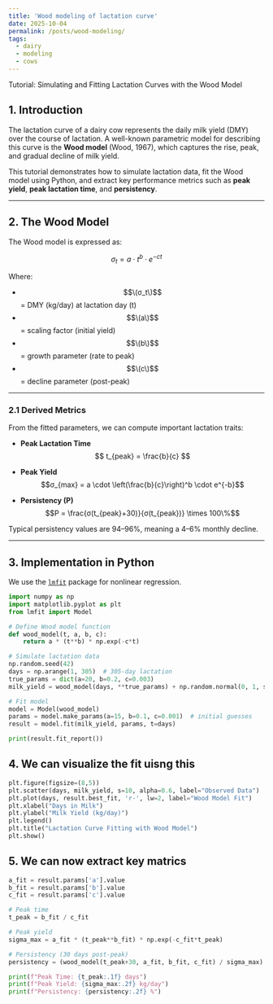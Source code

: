 ```yaml
---
title: 'Wood modeling of lactation curve'
date: 2025-10-04
permalink: /posts/wood-modeling/
tags:
  - dairy
  - modeling
  - cows
---
```

Tutorial: Simulating and Fitting Lactation Curves with the Wood Model

## 1. Introduction
The lactation curve of a dairy cow represents the daily milk yield (DMY) over the course of lactation. A well-known parametric model for describing this curve is the **Wood model** (Wood, 1967), which captures the rise, peak, and gradual decline of milk yield.  

This tutorial demonstrates how to simulate lactation data, fit the Wood model using Python, and extract key performance metrics such as **peak yield**, **peak lactation time**, and **persistency**.

---

## 2. The Wood Model

The Wood model is expressed as:

$$
 σ_t = a \cdot t^b \cdot e^{-ct} 
 $$

Where:
-  $$\(σ_t\)$$ = DMY (kg/day) at lactation day \(t\)  
- $$\(a\)$$ = scaling factor (initial yield)  
- $$\(b\)$$ = growth parameter (rate to peak)  
- $$\(c\)$$ = decline parameter (post-peak)  

---

### 2.1 Derived Metrics
From the fitted parameters, we can compute important lactation traits:

- **Peak Lactation Time**  
$$
t_{peak} = \frac{b}{c}
$$

- **Peak Yield**  
$$σ_{max} = a \cdot \left(\frac{b}{c}\right)^b \cdot e^{-b}$$

- **Persistency (P)**  
$$P = \frac{σ(t_{peak}+30)}{σ(t_{peak})} \times 100\%$$  

Typical persistency values are 94–96%, meaning a 4–6% monthly decline.

---

## 3. Implementation in Python

We use the [`lmfit`](https://lmfit.github.io/lmfit-py/) package for nonlinear regression.

```python
import numpy as np
import matplotlib.pyplot as plt
from lmfit import Model

# Define Wood model function
def wood_model(t, a, b, c):
    return a * (t**b) * np.exp(-c*t)

# Simulate lactation data
np.random.seed(42)
days = np.arange(1, 305)  # 305-day lactation
true_params = dict(a=20, b=0.2, c=0.003)
milk_yield = wood_model(days, **true_params) + np.random.normal(0, 1, size=len(days))

# Fit model
model = Model(wood_model)
params = model.make_params(a=15, b=0.1, c=0.001)  # initial guesses
result = model.fit(milk_yield, params, t=days)

print(result.fit_report())

```

## 4. We can visualize the fit uisng this
```python
plt.figure(figsize=(8,5))
plt.scatter(days, milk_yield, s=10, alpha=0.6, label="Observed Data")
plt.plot(days, result.best_fit, 'r-', lw=2, label="Wood Model Fit")
plt.xlabel("Days in Milk")
plt.ylabel("Milk Yield (kg/day)")
plt.legend()
plt.title("Lactation Curve Fitting with Wood Model")
plt.show()
```

## 5. We can now  extract key matrics 
 
```python
a_fit = result.params['a'].value
b_fit = result.params['b'].value
c_fit = result.params['c'].value

# Peak time
t_peak = b_fit / c_fit

# Peak yield
sigma_max = a_fit * (t_peak**b_fit) * np.exp(-c_fit*t_peak)

# Persistency (30 days post-peak)
persistency = (wood_model(t_peak+30, a_fit, b_fit, c_fit) / sigma_max) * 100

print(f"Peak Time: {t_peak:.1f} days")
print(f"Peak Yield: {sigma_max:.2f} kg/day")
print(f"Persistency: {persistency:.2f} %")
```

